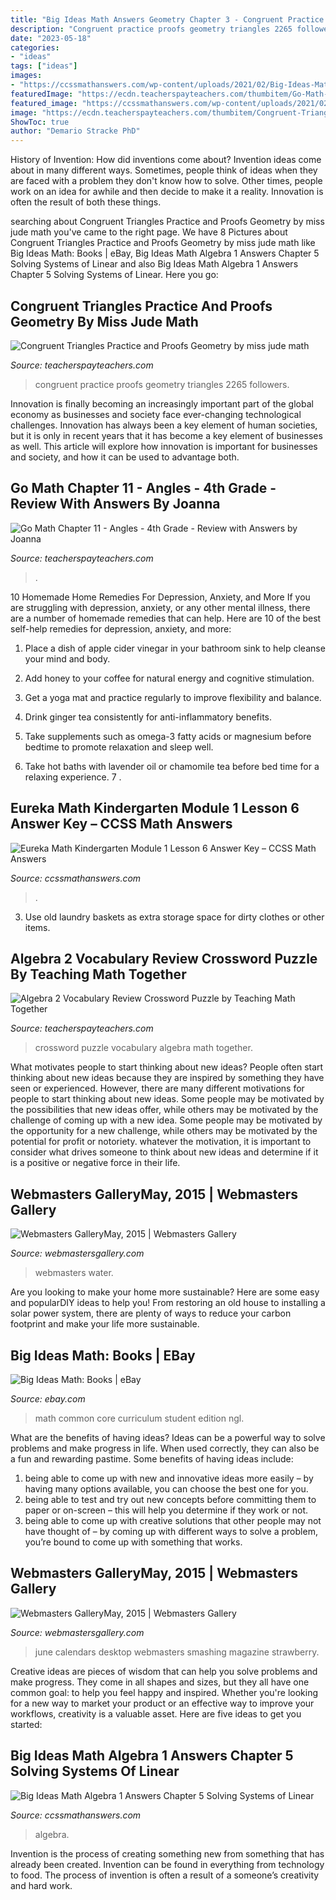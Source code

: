 ```yaml
---
title: "Big Ideas Math Answers Geometry Chapter 3 - Congruent Practice Proofs Geometry Triangles 2265 Followers"
description: "Congruent practice proofs geometry triangles 2265 followers"
date: "2023-05-18"
categories:
- "ideas"
tags: ["ideas"]
images:
- "https://ccssmathanswers.com/wp-content/uploads/2021/02/Big-Ideas-Math-Algebra-1-Answers-Chapter-5-Solving-Systems-of-Linear-Equations-5.5-Question-39-300x175.png"
featuredImage: "https://ecdn.teacherspayteachers.com/thumbitem/Go-Math-Chapter-11-Angles-4th-Grade-Review-with-Answers-1799769-1521566750/original-1799769-2.jpg"
featured_image: "https://ccssmathanswers.com/wp-content/uploads/2021/02/Big-Ideas-Math-Algebra-1-Answers-Chapter-5-Solving-Systems-of-Linear-Equations-5.5-Question-39-300x175.png"
image: "https://ecdn.teacherspayteachers.com/thumbitem/Congruent-Triangles-Practice-and-Proofs-Geometry-1671097-1500873698/original-1671097-4.jpg"
ShowToc: true
author: "Demario Stracke PhD"
---
```



History of Invention: How did inventions come about?
Invention ideas come about in many different ways. Sometimes, people think of ideas when they are faced with a problem they don't know how to solve. Other times, people work on an idea for awhile and then decide to make it a reality. Innovation is often the result of both these things.

	

		
searching about Congruent Triangles Practice and Proofs Geometry by miss jude math you've came to the right page. We have 8 Pictures about Congruent Triangles Practice and Proofs Geometry by miss jude math like Big Ideas Math: Books | eBay, Big Ideas Math Algebra 1 Answers Chapter 5 Solving Systems of Linear and also Big Ideas Math Algebra 1 Answers Chapter 5 Solving Systems of Linear. Here you go:
		
    
## Congruent Triangles Practice And Proofs Geometry By Miss Jude Math

<img loading=lazy src="https://ecdn.teacherspayteachers.com/thumbitem/Congruent-Triangles-Practice-and-Proofs-Geometry-1671097-1500873698/original-1671097-4.jpg" onerror="this.onerror=null;this.src='https://tse1.mm.bing.net/th?id=OIP.Ru44yjYqV0YF6bTZooXaDwAAAA&amp;pid=15.1';" alt="Congruent Triangles Practice and Proofs Geometry by miss jude math">

_Source: teacherspayteachers.com_

>congruent practice proofs geometry triangles 2265 followers. 

	

Innovation is finally becoming an increasingly important part of the global economy as businesses and society face ever-changing technological challenges. Innovation has always been a key element of human societies, but it is only in recent years that it has become a key element of businesses as well. This article will explore how innovation is important for businesses and society, and how it can be used to advantage both.

    
## Go Math Chapter 11 - Angles - 4th Grade - Review With Answers By Joanna

<img loading=lazy src="https://ecdn.teacherspayteachers.com/thumbitem/Go-Math-Chapter-11-Angles-4th-Grade-Review-with-Answers-1799769-1521566750/original-1799769-2.jpg" onerror="this.onerror=null;this.src='https://tse2.mm.bing.net/th?id=OIP.Xq-Ts5jPnWoyOWwRW2kvnQAAAA&amp;pid=15.1';" alt="Go Math Chapter 11 - Angles - 4th Grade - Review with Answers by Joanna">

_Source: teacherspayteachers.com_

>. 

	

10 Homemade Home Remedies For Depression, Anxiety, and More
If you are struggling with depression, anxiety, or any other mental illness, there are a number of homemade remedies that can help. Here are 10 of the best self-help remedies for depression, anxiety, and more:
1. Place a dish of apple cider vinegar in your bathroom sink to help cleanse your mind and body.

2. Add honey to your coffee for natural energy and cognitive stimulation.

3. Get a yoga mat and practice regularly to improve flexibility and balance.

4. Drink ginger tea consistently for anti-inflammatory benefits.

5. Take supplements such as omega-3 fatty acids or magnesium before bedtime to promote relaxation and sleep well.

6. Take hot baths with lavender oil or chamomile tea before bed time for a relaxing experience.      7 .

    
## Eureka Math Kindergarten Module 1 Lesson 6 Answer Key – CCSS Math Answers

<img loading=lazy src="https://ccssmathanswers.com/wp-content/uploads/2021/03/Eureka-Math-Kindergarten-Module-1-Lesson-6-Problem-Set-Answer-Key-1-266x300.png" onerror="this.onerror=null;this.src='https://tse4.mm.bing.net/th?id=OIP.TIUNEhd5a8HE_TiwCHVvlwAAAA&amp;pid=15.1';" alt="Eureka Math Kindergarten Module 1 Lesson 6 Answer Key – CCSS Math Answers">

_Source: ccssmathanswers.com_

>. 

	

3. Use old laundry baskets as extra storage space for dirty clothes or other items.

    
## Algebra 2 Vocabulary Review Crossword Puzzle By Teaching Math Together

<img loading=lazy src="https://ecdn.teacherspayteachers.com/thumbitem/Algebra-2-Vocabulary-Review-Crossword-Puzzle-2722241-1551051195/original-2722241-1.jpg" onerror="this.onerror=null;this.src='https://tse2.mm.bing.net/th?id=OIP.ix4SP-KNirywLBIHhqj9PgAAAA&amp;pid=15.1';" alt="Algebra 2 Vocabulary Review Crossword Puzzle by Teaching Math Together">

_Source: teacherspayteachers.com_

>crossword puzzle vocabulary algebra math together. 

	

What motivates people to start thinking about new ideas?
People often start thinking about new ideas because they are inspired by something they have seen or experienced. However, there are many different motivations for people to start thinking about new ideas. Some people may be motivated by the possibilities that new ideas offer, while others may be motivated by the challenge of coming up with a new idea. Some people may be motivated by the opportunity for a new challenge, while others may be motivated by the potential for profit or notoriety. whatever the motivation, it is important to consider what drives someone to think about new ideas and determine if it is a positive or negative force in their life.

    
## Webmasters GalleryMay, 2015 | Webmasters Gallery

<img loading=lazy src="http://files.smashingmagazine.com/wallpapers/june-15/the-amazing-water-park/cal/june-15-the-amazing-water-park-cal-1920x1440.jpg" onerror="this.onerror=null;this.src='https://tse2.mm.bing.net/th?id=OIP.XNTkn-r4hS2bGFD6xOoUCQHaFj&amp;pid=15.1';" alt="Webmasters GalleryMay, 2015 | Webmasters Gallery">

_Source: webmastersgallery.com_

>webmasters water. 

	

Are you looking to make your home more sustainable? Here are some easy and popularDIY ideas to help you! From restoring an old house to installing a solar power system, there are plenty of ways to reduce your carbon footprint and make your life more sustainable.

    
## Big Ideas Math: Books | EBay

<img loading=lazy src="http://i.ebayimg.com/00/s/NTAwWDMzOA==/z/C5sAAOxyVLNS-owX/$_3.JPG?set_id=2" onerror="this.onerror=null;this.src='https://tse1.mm.bing.net/th?id=OIP.V7DonsBSydRci-YaF-k4TwAAAA&amp;pid=15.1';" alt="Big Ideas Math: Books | eBay">

_Source: ebay.com_

>math common core curriculum student edition ngl. 

	

What are the benefits of having ideas?
Ideas can be a powerful way to solve problems and make progress in life. When used correctly, they can also be a fun and rewarding pastime. Some benefits of having ideas include: 
1) being able to come up with new and innovative ideas more easily – by having many options available, you can choose the best one for you. 
2) being able to test and try out new concepts before committing them to paper or on-screen – this will help you determine if they work or not. 
3) being able to come up with creative solutions that other people may not have thought of – by coming up with different ways to solve a problem, you’re bound to come up with something that works.

    
## Webmasters GalleryMay, 2015 | Webmasters Gallery

<img loading=lazy src="http://files.smashingmagazine.com/wallpapers/june-15/strawberry-fields/nocal/june-15-strawberry-fields-nocal-1440x900.jpg" onerror="this.onerror=null;this.src='https://tse4.mm.bing.net/th?id=OIP.hiLtbtdB512JUYEVnnRrAQHaEo&amp;pid=15.1';" alt="Webmasters GalleryMay, 2015 | Webmasters Gallery">

_Source: webmastersgallery.com_

>june calendars desktop webmasters smashing magazine strawberry. 

	

Creative ideas are pieces of wisdom that can help you solve problems and make progress. They come in all shapes and sizes, but they all have one common goal: to help you feel happy and inspired. Whether you're looking for a new way to market your product or an effective way to improve your workflows, creativity is a valuable asset. Here are five ideas to get you started: 

    
## Big Ideas Math Algebra 1 Answers Chapter 5 Solving Systems Of Linear

<img loading=lazy src="https://ccssmathanswers.com/wp-content/uploads/2021/02/Big-Ideas-Math-Algebra-1-Answers-Chapter-5-Solving-Systems-of-Linear-Equations-5.5-Question-39-300x175.png" onerror="this.onerror=null;this.src='https://tse2.mm.bing.net/th?id=OIP.K3swKtiSgC4-hbU797hfwwAAAA&amp;pid=15.1';" alt="Big Ideas Math Algebra 1 Answers Chapter 5 Solving Systems of Linear">

_Source: ccssmathanswers.com_

>algebra. 

	

Invention is the process of creating something new from something that has already been created. Invention can be found in everything from technology to food. The process of invention is often a result of a someone’s creativity and hard work.

